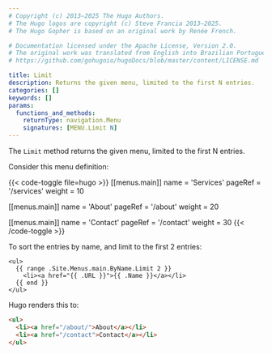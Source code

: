 ```yaml
---
# Copyright (c) 2013–2025 The Hugo Authors.
# The Hugo logos are copyright (c) Steve Francia 2013–2025.
# The Hugo Gopher is based on an original work by Renée French.

# Documentation licensed under the Apache License, Version 2.0.
# The original work was translated from English into Brazilian Portuguese.
# https://github.com/gohugoio/hugoDocs/blob/master/content/LICENSE.md

title: Limit
description: Returns the given menu, limited to the first N entries.
categories: []
keywords: []
params:
  functions_and_methods:
    returnType: navigation.Menu
    signatures: [MENU.Limit N]
---
```


The `Limit` method returns the given menu, limited to the first N entries.

Consider this menu definition:

{{< code-toggle file=hugo >}}
[[menus.main]]
name = 'Services'
pageRef = '/services'
weight = 10

[[menus.main]]
name = 'About'
pageRef = '/about'
weight = 20

[[menus.main]]
name = 'Contact'
pageRef = '/contact'
weight = 30
{{< /code-toggle >}}

To sort the entries by name, and limit to the first 2 entries:

```go-html-template
<ul>
  {{ range .Site.Menus.main.ByName.Limit 2 }}
    <li><a href="{{ .URL }}">{{ .Name }}</a></li>
  {{ end }}
</ul>
```

Hugo renders this to:

```html
<ul>
  <li><a href="/about/">About</a></li>
  <li><a href="/contact">Contact</a></li>
</ul>
```
